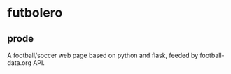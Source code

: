 # futbolero 
## prode

A football/soccer web page based on python and flask, feeded by football-data.org API.
